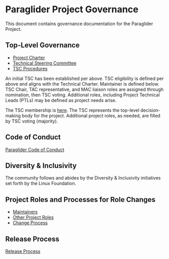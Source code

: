 # Paraglider Project Governance
This document contains governance documentation for the Paraglider Project.

## Top-Level Governance

* [Project Charter](governance/technical-charter.pdf)
* [Technical Steering Committee](governance/tsc.md)
* [TSC Procedures](governance/tsc-procedures.md)

An initial TSC has been established per above. TSC eligibility is defined per above and aligns with the Technical Charter. Maintainer is defined below. TSC Chair, TAC representative, and MAC liaison roles are assigned through nomination, then TSC voting. Additional roles, including Project Technical Leads (PTLs) may be defined as project needs arise.

The TSC membership is [here](governance/tsc.md). The TSC represents the top-level decision-making body for the project.
Additional project roles, as needed, are filled by TSC voting (majority).


## Code of Conduct
[Paraglider Code of Conduct](CODE-OF-CONDUCT.md)

## Diversity & Inclusivity
The community follows and abides by the Diversity & Inclusivity initiatives set forth by the Linux Foundation.

## Project Roles and Processes for Role Changes
* [Maintainers](governance/maintainers.md)
* [Other Project Roles](governance/roles.md)
* [Change Process](governance/role-changes.md)

## Release Process
[Release Process](governance/release-process.md)

